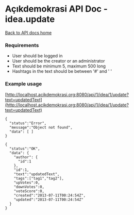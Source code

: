 # Açıkdemokrasi API Doc - idea.update

[Back to API docs home](Home)

### Requirements
- User should be logged in
- User should be the creator or an administrator
- Text should be minimum 5, maximum 500 long
- Hashtags in the text should be between '#' and ' '

### Example usage

[http://localhost.acikdemokrasi.org:8080/api/1/idea/1/update?text=updatedText](http://localhost.acikdemokrasi.org:8080/api/1/idea/1/update?text=updatedText)

```
{
  "status":"Error",
  "message":"Object not found",
  "data": [ ]
}
```
```
{
  "status":"OK",
  "data": {
    "author": {
      "id":1
    },
    "id":1,
    "text":"updatedText",
    "tags":["tag1","tag2"],
    "upVotes":0,
    "downVotes":0,
    "voteScore":0,
    "created":"2013-07-11T00:24:54Z",
    "updated":"2013-07-11T00:24:54Z"
  }
}
```